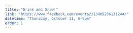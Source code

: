 ```yaml
---
title: "Drink and Draw!"
link: "https://www.facebook.com/events/313405286131244/"
datetime: "Thursday, October 11, 6-9pm"
order: 1
---
```

